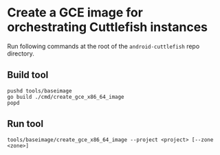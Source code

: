 # Create a GCE image for orchestrating Cuttlefish instances

Run following commands at the root of the `android-cuttlefish` repo directory.

## Build tool

```
pushd tools/baseimage
go build ./cmd/create_gce_x86_64_image
popd
```

## Run tool

```
tools/baseimage/create_gce_x86_64_image --project <project> [--zone <zone>]
```

